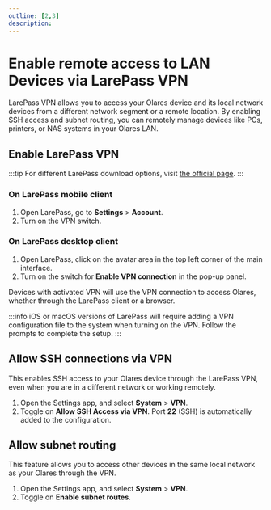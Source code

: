 ```yaml
---
outline: [2,3]
description:
---
```

# Enable remote access to LAN Devices via LarePass VPN

LarePass VPN allows you to access your Olares device and its local network devices from a different network segment or a remote location. By enabling SSH access and subnet routing, you can remotely manage devices like PCs, printers, or NAS systems in your Olares LAN.

## Enable LarePass VPN

:::tip
For different LarePass download options, visit [the official page](https://www.olares.xyz/larepass).
:::

### On LarePass mobile client
1. Open LarePass, go to **Settings** > **Account**.
2. Turn on the VPN switch.

### On LarePass desktop client
1. Open LarePass, click on the avatar area in the top left corner of the main interface.
2. Turn on the switch for **Enable VPN connection** in the pop-up panel.

Devices with activated VPN will use the VPN connection to access Olares, whether through the LarePass client or a browser.

:::info
iOS or macOS versions of LarePass will require adding a VPN configuration file to the system when turning on the VPN. Follow the prompts to complete the setup.
:::

## Allow SSH connections via VPN
This enables SSH access to your Olares device through the LarePass VPN, even when you are in a different network or working remotely.

1. Open the Settings app, and select **System** > **VPN**.
2. Toggle on **Allow SSH Access via VPN**. Port **22** (SSH) is automatically added to the configuration.

## Allow subnet routing
This feature allows you to access other devices in the same local network as your Olares through the VPN.

1. Open the Settings app, and select **System** > **VPN**.
2. Toggle on **Enable subnet routes**.